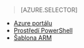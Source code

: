> [AZURE.SELECTOR]
- [Azure portálu](../articles/virtual-network/virtual-networks-create-vnetpeering-arm-portal.md)
- [Prostředí PowerShell](../articles/virtual-network/virtual-networks-create-vnetpeering-arm-ps.md)
- [Šablona ARM](../articles/virtual-network/virtual-networks-create-vnetpeering-arm-template-click.md)